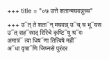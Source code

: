 +++
title = "०७ उत्ते शतान्मघवन्नुच्च"

+++
उ᳓त् ते शता᳓न् मघवन्न् उ᳓च् च भू᳓यस  
उ᳓त् सह᳓स्राद् रिरिचे कृष्टि᳓षु श्र᳓वः  
अमात्रं᳓ त्वा धिष᳓णा तित्विषे मही᳓  
अ᳓धा वृत्रा᳓णि जिघ्नसे पुरंदर